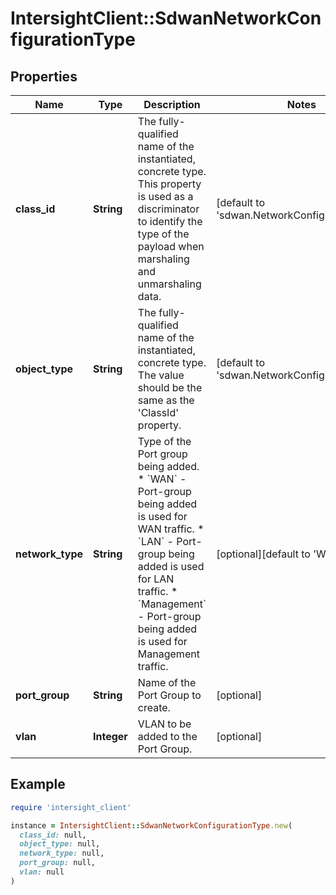# IntersightClient::SdwanNetworkConfigurationType

## Properties

| Name | Type | Description | Notes |
| ---- | ---- | ----------- | ----- |
| **class_id** | **String** | The fully-qualified name of the instantiated, concrete type. This property is used as a discriminator to identify the type of the payload when marshaling and unmarshaling data. | [default to &#39;sdwan.NetworkConfigurationType&#39;] |
| **object_type** | **String** | The fully-qualified name of the instantiated, concrete type. The value should be the same as the &#39;ClassId&#39; property. | [default to &#39;sdwan.NetworkConfigurationType&#39;] |
| **network_type** | **String** | Type of the Port group being added. * &#x60;WAN&#x60; - Port-group being added is used for WAN traffic. * &#x60;LAN&#x60; - Port-group being added is used for LAN traffic. * &#x60;Management&#x60; - Port-group being added is used for Management traffic. | [optional][default to &#39;WAN&#39;] |
| **port_group** | **String** | Name of the Port Group to create. | [optional] |
| **vlan** | **Integer** | VLAN to be added to the Port Group. | [optional] |

## Example

```ruby
require 'intersight_client'

instance = IntersightClient::SdwanNetworkConfigurationType.new(
  class_id: null,
  object_type: null,
  network_type: null,
  port_group: null,
  vlan: null
)
```

